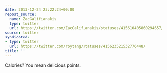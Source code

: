 ```yaml
---
date: 2013-12-24 23:22:24+00:00
repost_source:
  name: ZacGalifianakis
  type: twitter
  url: https://twitter.com/ZacGalifianakis/statuses/415610405860294657/
source: twitter
syndicated:
- type: twitter
  url: https://twitter.com/roytang/statuses/415623521532776448/
title: ''
---
```


Calories? You mean delicious points.